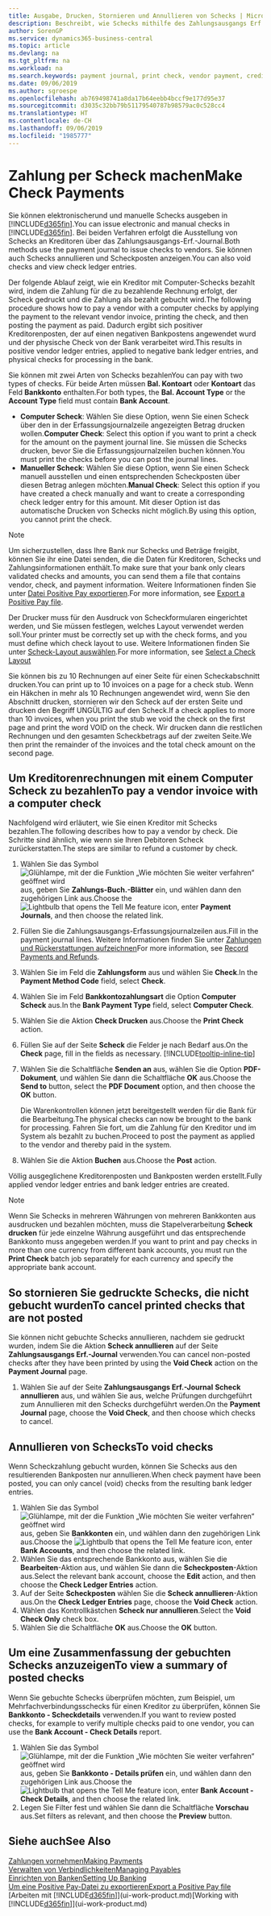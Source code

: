 ```yaml
---
title: Ausgabe, Drucken, Stornieren und Annullieren von Schecks | Microsoft Docs
description: Beschreibt, wie Schecks mithilfe des Zahlungsausgangs Erf.-Journals, ausgegeben, gedruckt oder annulliert werden oder wie Scheck-Fibuposteneinträge in Business Central angezeigt werden.
author: SorenGP
ms.service: dynamics365-business-central
ms.topic: article
ms.devlang: na
ms.tgt_pltfrm: na
ms.workload: na
ms.search.keywords: payment journal, print check, vendor payment, creditor, debt, balance due, AP
ms.date: 09/06/2019
ms.author: sgroespe
ms.openlocfilehash: ab769498741a8da17b64eebb4bccf9e177d95e37
ms.sourcegitcommit: d3035c32bb79b51179540787b98579ac0c528cc4
ms.translationtype: HT
ms.contentlocale: de-CH
ms.lasthandoff: 09/06/2019
ms.locfileid: "1985777"
---
```

# <a name="make-check-payments"></a><span data-ttu-id="475f2-103">Zahlung per Scheck machen</span><span class="sxs-lookup"><span data-stu-id="475f2-103">Make Check Payments</span></span>
<span data-ttu-id="475f2-104">Sie können elektronischerund und manuelle Schecks ausgeben in [!INCLUDE[d365fin](includes/d365fin_md.md)].</span><span class="sxs-lookup"><span data-stu-id="475f2-104">You can issue electronic and manual checks in [!INCLUDE[d365fin](includes/d365fin_md.md)].</span></span> <span data-ttu-id="475f2-105">Bei beiden Verfahren erfolgt die Ausstellung von Schecks an Kreditoren über das Zahlungsausgangs-Erf.-Journal.</span><span class="sxs-lookup"><span data-stu-id="475f2-105">Both methods use the payment journal to issue checks to vendors.</span></span> <span data-ttu-id="475f2-106">Sie können auch Schecks annullieren und Scheckposten anzeigen.</span><span class="sxs-lookup"><span data-stu-id="475f2-106">You can also void checks and view check ledger entries.</span></span>

<span data-ttu-id="475f2-107">Der folgende Ablauf zeigt, wie ein Kreditor mit Computer-Schecks bezahlt wird, indem die Zahlung für die zu bezahlende Rechnung erfolgt, der Scheck gedruckt und die Zahlung als bezahlt gebucht wird.</span><span class="sxs-lookup"><span data-stu-id="475f2-107">The following procedure shows how to pay a vendor with a computer checks by applying the payment to the relevant vendor invoice, printing the check, and then posting the payment as paid.</span></span> <span data-ttu-id="475f2-108">Dadurch ergibt sich positiver Kreditorenposten, der auf einen negativen Bankpostens angewendet wurd und der physische Check von der Bank verarbeitet wird.</span><span class="sxs-lookup"><span data-stu-id="475f2-108">This results in positive vendor ledger entries, applied to negative bank ledger entries, and physical checks for processing in the bank.</span></span>

<span data-ttu-id="475f2-109">Sie können mit zwei Arten von Schecks bezahlen</span><span class="sxs-lookup"><span data-stu-id="475f2-109">You can pay with two types of checks.</span></span> <span data-ttu-id="475f2-110">Für beide Arten müssen **Bal. Kontoart** oder **Kontoart** das Feld **Bankkonto** enthalten.</span><span class="sxs-lookup"><span data-stu-id="475f2-110">For both types, the **Bal. Account Type** or the **Account Type** field must contain **Bank Account**.</span></span>

- <span data-ttu-id="475f2-111">**Computer Scheck**: Wählen Sie diese Option, wenn Sie einen Scheck über den in der Erfassungsjournalzeile angezeigten Betrag drucken wollen.</span><span class="sxs-lookup"><span data-stu-id="475f2-111">**Computer Check**: Select this option if you want to print a check for the amount on the payment journal line.</span></span> <span data-ttu-id="475f2-112">Sie müssen die Schecks drucken, bevor Sie die Erfassungsjournalzeilen buchen können.</span><span class="sxs-lookup"><span data-stu-id="475f2-112">You must print the checks before you can post the journal lines.</span></span>
- <span data-ttu-id="475f2-113">**Manueller Scheck**: Wählen Sie diese Option, wenn Sie einen Scheck manuell ausstellen und einen entsprechenden Scheckposten über diesen Betrag anlegen möchten.</span><span class="sxs-lookup"><span data-stu-id="475f2-113">**Manual Check**: Select this option if you have created a check manually and want to create a corresponding check ledger entry for this amount.</span></span> <span data-ttu-id="475f2-114">Mit dieser Option ist das automatische Drucken von Schecks nicht möglich.</span><span class="sxs-lookup"><span data-stu-id="475f2-114">By using this option, you cannot print the check.</span></span>

> [!NOTE]  
> <span data-ttu-id="475f2-115">Um sicherzustellen, dass Ihre Bank nur Schecks und Beträge freigibt, können Sie ihr eine Datei senden, die die Daten für Kreditoren, Schecks und Zahlungsinformationen enthält.</span><span class="sxs-lookup"><span data-stu-id="475f2-115">To make sure that your bank only clears validated checks and amounts, you can send them a file that contains vendor, check, and payment information.</span></span> <span data-ttu-id="475f2-116">Weitere Informationen finden Sie unter [Datei Positive Pay exportieren](finance-how-positive-pay.md).</span><span class="sxs-lookup"><span data-stu-id="475f2-116">For more information, see [Export a Positive Pay file](finance-how-positive-pay.md).</span></span>

<span data-ttu-id="475f2-117">Der Drucker muss für den Ausdruck von Scheckformularen eingerichtet werden, und Sie müssen festlegen, welches Layout verwendet werden soll.</span><span class="sxs-lookup"><span data-stu-id="475f2-117">Your printer must be correctly set up with the check forms, and you must define which check layout to use.</span></span> <span data-ttu-id="475f2-118">Weitere Informationen finden Sie unter [Scheck-Layout auswählen](finance-how-define-check-layouts.md).</span><span class="sxs-lookup"><span data-stu-id="475f2-118">For more information, see [Select a Check Layout](finance-how-define-check-layouts.md)</span></span>

<span data-ttu-id="475f2-119">Sie können bis zu 10 Rechnungen auf einer Seite für einen Scheckabschnitt drucken.</span><span class="sxs-lookup"><span data-stu-id="475f2-119">You can print up to 10 invoices on a page for a check stub.</span></span> <span data-ttu-id="475f2-120">Wenn ein Häkchen in mehr als 10 Rechnungen angewendet wird, wenn Sie den Abschnitt drucken, stornieren wir den Scheck auf der ersten Seite und drucken den Begriff UNGÜLTIG auf den Scheck.</span><span class="sxs-lookup"><span data-stu-id="475f2-120">If a check applies to more than 10 invoices, when you print the stub we void the check on the first page and print the word VOID on the check.</span></span> <span data-ttu-id="475f2-121">Wir drucken dann die restlichen Rechnungen und den gesamten Scheckbetrags auf der zweiten Seite.</span><span class="sxs-lookup"><span data-stu-id="475f2-121">We then print the remainder of the invoices and the total check amount on the second page.</span></span>

## <a name="to-pay-a-vendor-invoice-with-a-computer-check"></a><span data-ttu-id="475f2-122">Um Kreditorenrechnungen mit einem Computer Scheck zu bezahlen</span><span class="sxs-lookup"><span data-stu-id="475f2-122">To pay a vendor invoice with a computer check</span></span>
<span data-ttu-id="475f2-123">Nachfolgend wird erläutert, wie Sie einen Kreditor mit Schecks bezahlen.</span><span class="sxs-lookup"><span data-stu-id="475f2-123">The following describes how to pay a vendor by check.</span></span> <span data-ttu-id="475f2-124">Die Schritte sind ähnlich, wie wenn sie Ihren Debitoren Scheck zurückerstatten.</span><span class="sxs-lookup"><span data-stu-id="475f2-124">The steps are similar to refund a customer by check.</span></span>

1. <span data-ttu-id="475f2-125">Wählen Sie das Symbol ![Glühlampe, mit der die Funktion „Wie möchten Sie weiter verfahren“ geöffnet wird](media/ui-search/search_small.png "Wie möchten Sie weiter verfahren?") aus, geben Sie **Zahlungs-Buch.-Blätter** ein, und wählen dann den zugehörigen Link aus.</span><span class="sxs-lookup"><span data-stu-id="475f2-125">Choose the ![Lightbulb that opens the Tell Me feature](media/ui-search/search_small.png "Tell me what you want to do") icon, enter **Payment Journals**, and then choose the related link.</span></span>
2. <span data-ttu-id="475f2-126">Füllen Sie die Zahlungsausgangs-Erfassungsjournalzeilen aus.</span><span class="sxs-lookup"><span data-stu-id="475f2-126">Fill in the payment journal lines.</span></span> <span data-ttu-id="475f2-127">Weitere Informationen finden Sie unter [Zahlungen und Rückerstattungen aufzeichnen](payables-how-post-payments-refunds.md)</span><span class="sxs-lookup"><span data-stu-id="475f2-127">For more information, see [Record Payments and Refunds](payables-how-post-payments-refunds.md).</span></span>
3. <span data-ttu-id="475f2-128">Wählen Sie im Feld die **Zahlungsform** aus und wählen Sie **Check**.</span><span class="sxs-lookup"><span data-stu-id="475f2-128">In the **Payment Method Code** field, select **Check**.</span></span>
4. <span data-ttu-id="475f2-129">Wählen Sie im Feld **Bankkontozahlungsart** die Option **Computer Scheck** aus.</span><span class="sxs-lookup"><span data-stu-id="475f2-129">In the **Bank Payment Type** field, select **Computer Check**.</span></span>
5. <span data-ttu-id="475f2-130">Wählen Sie die Aktion **Check Drucken** aus.</span><span class="sxs-lookup"><span data-stu-id="475f2-130">Choose the **Print Check** action.</span></span>
6. <span data-ttu-id="475f2-131">Füllen Sie auf der Seite **Scheck** die Felder je nach Bedarf aus.</span><span class="sxs-lookup"><span data-stu-id="475f2-131">On the **Check** page, fill in the fields as necessary.</span></span> [!INCLUDE[tooltip-inline-tip](includes/tooltip-inline-tip_md.md)]
7. <span data-ttu-id="475f2-132">Wählen Sie die Schaltfläche **Senden an** aus, wählen Sie die Option **PDF-Dokument**, und wählen Sie dann die Schaltfläche **OK** aus.</span><span class="sxs-lookup"><span data-stu-id="475f2-132">Choose the **Send to** button, select the **PDF Document** option, and then choose the **OK** button.</span></span>

    <span data-ttu-id="475f2-133">Die Warenkontrollen können jetzt bereitgestellt werden für die Bank für die Bearbeitung.</span><span class="sxs-lookup"><span data-stu-id="475f2-133">The physical checks can now be brought to the bank for processing.</span></span> <span data-ttu-id="475f2-134">Fahren Sie fort, um die Zahlung für den Kreditor und im System als bezahlt zu buchen.</span><span class="sxs-lookup"><span data-stu-id="475f2-134">Proceed to post the payment as applied to the vendor and thereby paid in the system.</span></span>
8. <span data-ttu-id="475f2-135">Wählen Sie die Aktion **Buchen** aus.</span><span class="sxs-lookup"><span data-stu-id="475f2-135">Choose the **Post** action.</span></span>

<span data-ttu-id="475f2-136">Völlig ausgeglichene Kreditorenposten und Bankposten werden erstellt.</span><span class="sxs-lookup"><span data-stu-id="475f2-136">Fully applied vendor ledger entries and bank ledger entries are created.</span></span>

> [!NOTE]  
> <span data-ttu-id="475f2-137">Wenn Sie Schecks in mehreren Währungen von mehreren Bankkonten aus ausdrucken und bezahlen möchten, muss die Stapelverarbeitung **Scheck drucken** für jede einzelne Währung ausgeführt und das entsprechende Bankkonto muss angegeben werden.</span><span class="sxs-lookup"><span data-stu-id="475f2-137">If you want to print and pay checks in more than one currency from different bank accounts, you must run the **Print Check** batch job separately for each currency and specify the appropriate bank account.</span></span>

## <a name="to-cancel-printed-checks-that-are-not-posted"></a><span data-ttu-id="475f2-138">So stornieren Sie gedruckte Schecks, die nicht gebucht wurden</span><span class="sxs-lookup"><span data-stu-id="475f2-138">To cancel printed checks that are not posted</span></span>
<span data-ttu-id="475f2-139">Sie können nicht gebuchte Schecks annullieren, nachdem sie gedruckt wurden, indem Sie die Aktion **Scheck annullieren** auf der Seite **Zahlungsausgangs Erf.-Journal** verwenden.</span><span class="sxs-lookup"><span data-stu-id="475f2-139">You can cancel non-posted checks after they have been printed by using the **Void Check** action on the **Payment Journal** page.</span></span>

1. <span data-ttu-id="475f2-140">Wählen Sie auf der Seite **Zahlungsausgangs Erf.-Journal** **Scheck annullieren** aus, und wählen Sie aus, welche Prüfungen durchgeführt zum Annullieren mit den Schecks durchgeführt werden.</span><span class="sxs-lookup"><span data-stu-id="475f2-140">On the **Payment Journal** page, choose the **Void Check**, and then choose which checks to cancel.</span></span>

## <a name="to-void-checks"></a><span data-ttu-id="475f2-141">Annullieren von Schecks</span><span class="sxs-lookup"><span data-stu-id="475f2-141">To void checks</span></span>
<span data-ttu-id="475f2-142">Wenn Scheckzahlung gebucht wurden, können Sie Schecks aus den resultierenden Bankposten nur annullieren.</span><span class="sxs-lookup"><span data-stu-id="475f2-142">When check payment have been posted, you can only cancel (void) checks from the resulting bank ledger entries.</span></span>

1. <span data-ttu-id="475f2-143">Wählen Sie das Symbol ![Glühlampe, mit der die Funktion „Wie möchten Sie weiter verfahren“ geöffnet wird](media/ui-search/search_small.png "Wie möchten Sie weiter verfahren?") aus, geben Sie **Bankkonten** ein, und wählen dann den zugehörigen Link aus.</span><span class="sxs-lookup"><span data-stu-id="475f2-143">Choose the ![Lightbulb that opens the Tell Me feature](media/ui-search/search_small.png "Tell me what you want to do") icon, enter **Bank Accounts**, and then choose the related link.</span></span>
2. <span data-ttu-id="475f2-144">Wählen Sie das entsprechende Bankkonto aus, wählen Sie die **Bearbeiten**-Aktion aus, und wählen Sie dann die **Scheckposten**-Aktion aus.</span><span class="sxs-lookup"><span data-stu-id="475f2-144">Select the relevant bank account, choose the **Edit** action, and then choose the **Check Ledger Entries** action.</span></span>
3. <span data-ttu-id="475f2-145">Auf der Seite **Scheckposten** wählen Sie die **Scheck annullieren**-Aktion aus.</span><span class="sxs-lookup"><span data-stu-id="475f2-145">On the **Check Ledger Entries** page, choose the **Void Check** action.</span></span>
4. <span data-ttu-id="475f2-146">Wählen das Kontrollkästchen **Scheck nur annullieren**.</span><span class="sxs-lookup"><span data-stu-id="475f2-146">Select the **Void Check Only** check box.</span></span>
5. <span data-ttu-id="475f2-147">Wählen Sie die Schaltfläche **OK** aus.</span><span class="sxs-lookup"><span data-stu-id="475f2-147">Choose the **OK** button.</span></span>

## <a name="to-view-a-summary-of-posted-checks"></a><span data-ttu-id="475f2-148">Um eine Zusammenfassung der gebuchten Schecks anzuzeigen</span><span class="sxs-lookup"><span data-stu-id="475f2-148">To view a summary of posted checks</span></span>
<span data-ttu-id="475f2-149">Wenn Sie gebuchte Schecks überprüfen möchten, zum Beispiel, um Mehrfachverbindungsschecks für einen Kreditor zu überprüfen, können Sie **Bankkonto - Scheckdetails** verwenden.</span><span class="sxs-lookup"><span data-stu-id="475f2-149">If you want to review posted checks, for example to verify multiple checks paid to one vendor, you can use the **Bank Account - Check Details** report.</span></span>
1. <span data-ttu-id="475f2-150">Wählen Sie das Symbol ![Glühlampe, mit der die Funktion „Wie möchten Sie weiter verfahren“ geöffnet wird](media/ui-search/search_small.png "Wie möchten Sie weiter verfahren?") aus, geben Sie **Bankkonto - Details prüfen** ein, und wählen dann den zugehörigen Link aus.</span><span class="sxs-lookup"><span data-stu-id="475f2-150">Choose the ![Lightbulb that opens the Tell Me feature](media/ui-search/search_small.png "Tell me what you want to do") icon, enter **Bank Account - Check Details**, and then choose the related link.</span></span>
2. <span data-ttu-id="475f2-151">Legen Sie Filter fest und wählen Sie dann die Schaltfläche **Vorschau** aus.</span><span class="sxs-lookup"><span data-stu-id="475f2-151">Set filters as relevant, and then choose the **Preview** button.</span></span>

## <a name="see-also"></a><span data-ttu-id="475f2-152">Siehe auch</span><span class="sxs-lookup"><span data-stu-id="475f2-152">See Also</span></span>
[<span data-ttu-id="475f2-153">Zahlungen vornehmen</span><span class="sxs-lookup"><span data-stu-id="475f2-153">Making Payments</span></span>](payables-make-payments.md)  
[<span data-ttu-id="475f2-154">Verwalten von Verbindlichkeiten</span><span class="sxs-lookup"><span data-stu-id="475f2-154">Managing Payables</span></span>](payables-manage-payables.md)  
[<span data-ttu-id="475f2-155">Einrichten von Banken</span><span class="sxs-lookup"><span data-stu-id="475f2-155">Setting Up Banking</span></span>](bank-setup-banking.md)  
[<span data-ttu-id="475f2-156">Um eine Positive Pay-Datei zu exportieren</span><span class="sxs-lookup"><span data-stu-id="475f2-156">Export a Positive Pay file</span></span>](finance-how-positive-pay.md)  
<span data-ttu-id="475f2-157">[Arbeiten mit [!INCLUDE[d365fin](includes/d365fin_md.md)]](ui-work-product.md)</span><span class="sxs-lookup"><span data-stu-id="475f2-157">[Working with [!INCLUDE[d365fin](includes/d365fin_md.md)]](ui-work-product.md)</span></span>  

